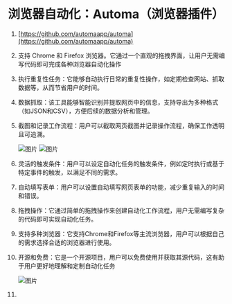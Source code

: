 # 浏览器自动化：Automa（浏览器插件）

1. [https://github.com/automaapp/automa](https://github.com/automaapp/automa)
2. 支持 Chrome 和 Firefox 浏览器。它通过一个直观的拖拽界面，让用户无需编写代码即可完成各种浏览器自动化操作
3. 执行重复性任务：它能够自动执行日常的重复性操作，如定期检查网站、抓取数据等，从而节省用户的时间。
4. 数据抓取：该工具能够智能识别并提取网页中的信息，支持导出为多种格式（如JSON和CSV），方便后续的数据分析和管理。
5. 截图和记录工作流程：用户可以截取网页截图并记录操作流程，确保工作透明且可追溯。

    ![图片]([assets/640-20250316102418-aa01zlf.png](https://github.com/026-81192/notebooks/assets/640-20250316102418-aa01zlf.png))
   ![图片]([assets/640-20250316102418-aa01zlf.png](https://github.com/026-81192/notebooks/blob/main/assets/640-20250316102418-aa01zlf.png))
   
7. 灵活的触发条件：用户可以设定自动化任务的触发条件，例如定时执行或基于特定事件的触发，以满足不同的需求。
8. 自动填写表单：用户可以设置自动填写网页表单的功能，减少重复输入的时间和错误。
9. 拖拽操作：它通过简单的拖拽操作来创建自动化工作流程，用户无需编写复杂的代码即可实现自动化任务。
10. 支持多种浏览器：它支持Chrome和Firefox等主流浏览器，用户可以根据自己的需求选择合适的浏览器进行使用。
11. 开源和免费：它是一个开源项目，用户可以免费使用并获取其源代码，这有助于用户更好地理解和定制自动化任务

     ![图片]([640-20250316102418-qzz8hd9.png](https://github.com/026-81192/notebooks/assets/640-20250316102418-qzz8hd9.png))
12. ‍

